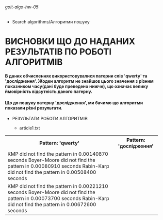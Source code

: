 ###### goit-algo-hw-05
 * Search algorithms/Алгоритми пошуку


# ВИСНОВКИ ЩО ДО НАДАНИХ РЕЗУЛЬТАТІВ ПО РОБОТІ АЛГОРИТМІВ


#### В даних обчисленнях використовувалися патерни слів 'qwerty' та 'дослідження'. Жоден алгоритм не знайшов цього значення з різним показником часу(дані буде преведено нижче), що означає велику ймовірність відсутність даного патерну.

#### Що до пошуку патерну 'дослідження', ми бачимо що алгоритми показали різні результати.

* РЕЗУЛЬТАТИ РОБОТИ АЛГОРИТМІВ

  - article1.txt

<table>
    <tr>
        <th> Pattern: 'qwerty' </th>        
        <th> Pattern: 'дослідження' </th>        
    </tr>
    <tr>
        <td>
            KMP did not find the pattern in 0.00140870 seconds  
            Boyer-Moore did not find the pattern in 0.00080910 seconds  
            Rabin-Karp did not find the pattern in 0.00508400 seconds  
        </td>        
    </tr>
    <tr>
        <td>
            KMP did not find the pattern in 0.00221210 seconds  
            Boyer-Moore did not find the pattern in 0.00073700 seconds  
            Rabin-Karp did not find the pattern in 0.00672600 seconds  
        </td>        
    </tr>     
</table>


